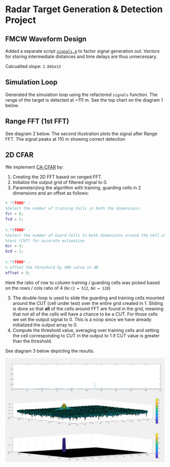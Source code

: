 # Radar Target Generation & Detection Project

## FMCW Waveform Design

Added a separate script [`signals.m`](signals.m) to factor signal generation out. Vectors for storing intermediate distances and time delays are thus unnecessary.

Calcualted slope: `2.045e13`

## Simulation Loop

Generated the simulation loop using the refactored `signals` function. The range of the target is detected at ~111 m. See the top chart on the diagram 1 below.


## Range FFT (1st FFT)

See diagram 2 below. The second illustration plots the signal after Range FFT. The signal peaks at 110 m showing correct detection

## 2D CFAR

We implement [CA-CFAR](https://en.wikipedia.org/wiki/Constant_false_alarm_rate) by:
1. Creating the 2D FFT based on ranged FFT.
2. Initialize the output grid of filtered signal to 0.
3. Parameterizing the algorithm with training, guarding cells in 2 dimensions and an offset as follows:

```matlab
% *%TODO* :
%Select the number of training Cells in both the dimensions.
Tcr = 8;
Tcd = 2;

% *%TODO* :
%Select the number of Guard Cells in both dimensions around the Cell under 
%test (CUT) for accurate estimation
Gcr = 4;
Gcd = 1;

% *%TODO* :
% offset the threshold by SNR value in dB
offset = 9;
```

Here the ratio of row to column training / guarding cells was picked based on the rows / cols ratio of 4 (`Nr/2 = 512`, `Nd = 128`)

3. The double-loop is used to slide the guarding and training cells mounted around the CUT (cell under test) over the entire grid created in 1. Sliding is done so that **all** of the cells around FFT are found in the grid, meaning that not all of the cells will have a chance to be a CUT. For those cells we set the output signal to 0. This is a noop since we have already initialized the output array to 0.
4. Compute the threshold value, averaging over training cells and setting the cell corresponding to CUT in the output to 1 if CUT value is greater than the threshold.


See diagram 3 below depicting the results.

![illustration](images/graphs.png)